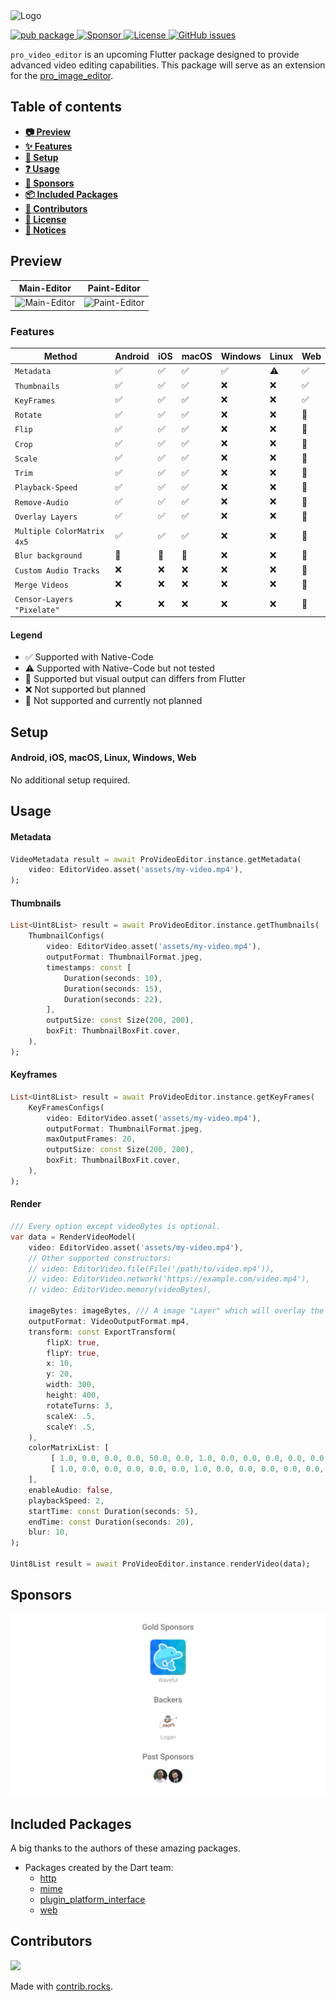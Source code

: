 <img src="https://github.com/hm21/pro_video_editor/blob/stable/assets/logo.jpg?raw=true" alt="Logo" />

<p>
    <a href="https://pub.dartlang.org/packages/pro_video_editor">
        <img src="https://img.shields.io/pub/v/pro_video_editor.svg" alt="pub package">
    </a>
    <a href="https://github.com/sponsors/hm21">
        <img src="https://img.shields.io/static/v1?label=Sponsor&message=%E2%9D%A4&logo=GitHub&color=%23f5372a" alt="Sponsor">
    </a>
    <a href="https://img.shields.io/github/license/hm21/pro_video_editor">
        <img src="https://img.shields.io/github/license/hm21/pro_video_editor" alt="License">
    </a>
    <a href="https://github.com/hm21/pro_video_editor/issues">
        <img src="https://img.shields.io/github/issues/hm21/pro_video_editor" alt="GitHub issues">
    </a> 
</p>

`pro_video_editor` is an upcoming Flutter package designed to provide advanced video editing capabilities. This package will serve as an extension for the [pro_image_editor](https://pub.dev/packages/pro_image_editor).


## Table of contents

- **[📷 Preview](#preview)**
- **[✨ Features](#features)**
- **[🔧 Setup](#setup)**
- **[❓ Usage](#usage)**
- **[💖 Sponsors](#sponsors)**
- **[📦 Included Packages](#included-packages)**
- **[🤝 Contributors](#contributors)**
- **[📜 License](LICENSE)**
- **[📜 Notices](NOTICES)**

## Preview
<table>
  <thead>
    <tr>
      <th align="center">Main-Editor</th>
      <th align="center">Paint-Editor</th>
    </tr>
  </thead>
  <tbody>
    <tr>
      <td align="center" width="50%">
        <img src="https://github.com/hm21/pro_video_editor/blob/stable/assets/preview/main_editor.jpg?raw=true" alt="Main-Editor" />
      </td>
      <td align="center" width="50%">
        <img src="https://github.com/hm21/pro_video_editor/blob/stable/assets/preview/paint_editor.jpg?raw=true" alt="Paint-Editor" />
      </td>
    </tr>
  </tbody>
</table>


### Features

| Method                     | Android | iOS  | macOS  | Windows  | Linux  | Web   |
|----------------------------|---------|------|--------|----------|--------|-------|
| `Metadata`                 | ✅      | ✅  | ✅     | ✅      | ⚠️     | ✅   |
| `Thumbnails`               | ✅      | ✅  | ✅     | ❌      | ❌     | ✅   |
| `KeyFrames`                | ✅      | ✅  | ✅     | ❌      | ❌     | ✅   |
| `Rotate`                   | ✅      | ✅  | ✅     | ❌      | ❌     | 🚫   |
| `Flip`                     | ✅      | ✅  | ✅     | ❌      | ❌     | 🚫   |
| `Crop`                     | ✅      | ✅  | ✅     | ❌      | ❌     | 🚫   |
| `Scale`                    | ✅      | ✅  | ✅     | ❌      | ❌     | 🚫   |
| `Trim`                     | ✅      | ✅  | ✅     | ❌      | ❌     | 🚫   |
| `Playback-Speed`           | ✅      | ✅  | ✅     | ❌      | ❌     | 🚫   |
| `Remove-Audio`             | ✅      | ✅  | ✅     | ❌      | ❌     | 🚫   |
| `Overlay Layers`           | ✅      | ✅  | ✅     | ❌      | ❌     | 🚫   |
| `Multiple ColorMatrix 4x5` | ✅      | ✅  | ✅     | ❌      | ❌     | 🚫   |
| `Blur background`          | 🧪      | 🧪  | 🧪     | ❌      | ❌     | 🚫   |
| `Custom Audio Tracks`      | ❌      | ❌  | ❌     | ❌      | ❌     | 🚫   |
| `Merge Videos`             | ❌      | ❌  | ❌     | ❌      | ❌     | 🚫   |
| `Censor-Layers "Pixelate"` | ❌      | ❌  | ❌     | ❌      | ❌     | 🚫   |



#### Legend
- ✅ Supported with Native-Code 
- ⚠️ Supported with Native-Code but not tested
- 🧪 Supported but visual output can differs from Flutter
- ❌ Not supported but planned
- 🚫 Not supported and currently not planned

## Setup

#### Android, iOS, macOS, Linux, Windows, Web

No additional setup required.

## Usage
#### Metadata
```dart
VideoMetadata result = await ProVideoEditor.instance.getMetadata(
    video: EditorVideo.asset('assets/my-video.mp4'),
);
```

#### Thumbnails 

```dart
List<Uint8List> result = await ProVideoEditor.instance.getThumbnails(
    ThumbnailConfigs(
        video: EditorVideo.asset('assets/my-video.mp4'),
        outputFormat: ThumbnailFormat.jpeg,
        timestamps: const [
            Duration(seconds: 10),
            Duration(seconds: 15),
            Duration(seconds: 22),
        ],
        outputSize: const Size(200, 200),
        boxFit: ThumbnailBoxFit.cover,
    ),
);
```

#### Keyframes

```dart
List<Uint8List> result = await ProVideoEditor.instance.getKeyFrames(
    KeyFramesConfigs(
        video: EditorVideo.asset('assets/my-video.mp4'),
        outputFormat: ThumbnailFormat.jpeg,
        maxOutputFrames: 20,
        outputSize: const Size(200, 200),
        boxFit: ThumbnailBoxFit.cover,
    ),
);
```

#### Render
```dart
/// Every option except videoBytes is optional.
var data = RenderVideoModel(
    video: EditorVideo.asset('assets/my-video.mp4'),
    // Other supported constructors:
    // video: EditorVideo.file(File('/path/to/video.mp4')),
    // video: EditorVideo.network('https://example.com/video.mp4'),
    // video: EditorVideo.memory(videoBytes),
    
    imageBytes: imageBytes, /// A image "Layer" which will overlay the video.
    outputFormat: VideoOutputFormat.mp4,
    transform: const ExportTransform(
        flipX: true,
        flipY: true,
        x: 10,
        y: 20,
        width: 300,
        height: 400,
        rotateTurns: 3,
        scaleX: .5,
        scaleY: .5,
    ),
    colorMatrixList: [
         [ 1.0, 0.0, 0.0, 0.0, 50.0, 0.0, 1.0, 0.0, 0.0, 0.0, 0.0, 0.0, 1.0, 0.0, 0.0, 0.0, 0.0, 0.0, 1.0, 0.0 ],
         [ 1.0, 0.0, 0.0, 0.0, 0.0, 0.0, 1.0, 0.0, 0.0, 0.0, 0.0, 0.0, 1.0, 0.0, 0.0, 0.0, 0.0, 0.0, 1.0, 0.0 ],
    ],
    enableAudio: false,
    playbackSpeed: 2,
    startTime: const Duration(seconds: 5),
    endTime: const Duration(seconds: 20),
    blur: 10,
);

Uint8List result = await ProVideoEditor.instance.renderVideo(data);
```


## Sponsors 
<p align="center">
  <a href="https://github.com/sponsors/hm21">
    <img src='https://raw.githubusercontent.com/hm21/sponsors/main/sponsorkit/sponsors.svg'/>
  </a>
</p>

## Included Packages

A big thanks to the authors of these amazing packages.

- Packages created by the Dart team:
  - [http](https://pub.dev/packages/http)
  - [mime](https://pub.dev/packages/mime)
  - [plugin_platform_interface](https://pub.dev/packages/plugin_platform_interface)
  - [web](https://pub.dev/packages/web)


## Contributors
<a href="https://github.com/hm21/pro_video_editor/graphs/contributors">
  <img src="https://contrib.rocks/image?repo=hm21/pro_video_editor" />
</a>

Made with [contrib.rocks](https://contrib.rocks).